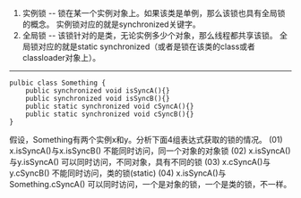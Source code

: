 
1. 实例锁 -- 锁在某一个实例对象上。如果该类是单例，那么该锁也具有全局锁的概念。
      ​     实例锁对应的就是synchronized关键字。
2. 全局锁 -- 该锁针对的是类，无论实例多少个对象，那么线程都共享该锁。
      ​     全局锁对应的就是static synchronized（或者是锁在该类的class或者classloader对象上）。
      ​    
***

```
pulbic class Something {
    public synchronized void isSyncA(){}
    public synchronized void isSyncB(){}
    public static synchronized void cSyncA(){}
    public static synchronized void cSyncB(){}
}
```
假设，Something有两个实例x和y。分析下面4组表达式获取的锁的情况。
(01) x.isSyncA()与x.isSyncB()   不能同时访问，同一个对象的对象锁
(02) x.isSyncA()与y.isSyncA()   可以同时访问，不同对象，具有不同的锁
(03) x.cSyncA()与y.cSyncB()     不能同时访问，类的锁(static)
(04) x.isSyncA()与Something.cSyncA()   可以同时访问，一个是对象的锁，一个是类的锁，不一样。
​            

